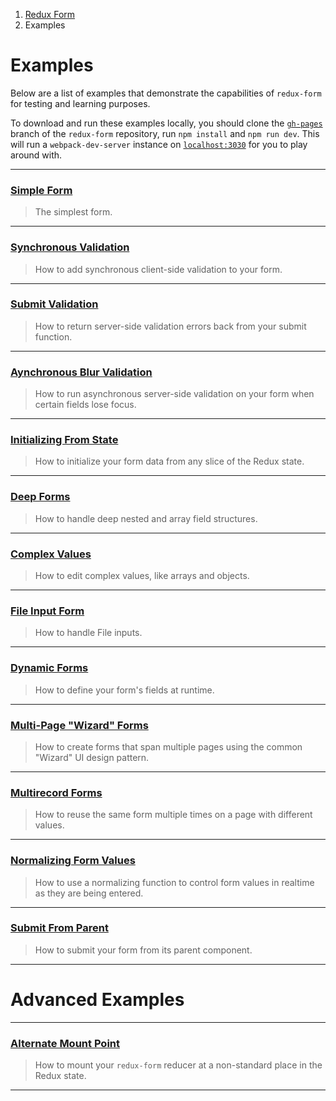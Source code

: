 <ol class="breadcrumb">
  <li><a href="#/">Redux Form</a></li>
  <li class="active">Examples</li>
</ol>

# Examples

Below are a list of examples that demonstrate the capabilities of `redux-form` for testing and learning
purposes.

To download and run these examples locally, you should clone the 
[`gh-pages`](https://github.com/erikras/redux-form/tree/gh-pages) branch of the `redux-form` repository, run
`npm install` and `npm run dev`. This will run a `webpack-dev-server` instance on 
[`localhost:3030`](http://localhost:3030) for you to play around with.

---

### [Simple Form](#/examples/simple)

> The simplest form.

---
  
### [Synchronous Validation](#/examples/synchronous-validation)

> How to add synchronous client-side validation to your form.

---
  
### [Submit Validation](#/examples/submit-validation)

> How to return server-side validation errors back from your submit function.

---
  
### [Aynchronous Blur Validation](#/examples/asynchronous-blur-validation)

> How to run asynchronous server-side validation on your form when certain fields lose focus.

---
  
### [Initializing From State](#/examples/initializing-from-state)

> How to initialize your form data from any slice of the Redux state.

---

### [Deep Forms](#/examples/deep)

> How to handle deep nested and array field structures.

---

### [Complex Values](#/examples/complex)

> How to edit complex values, like arrays and objects.

---

### [File Input Form](#/examples/file)

> How to handle File inputs.

---
  
### [Dynamic Forms](#/examples/dynamic)

> How to define your form's fields at runtime.

---
  
### [Multi-Page "Wizard" Forms](#/examples/wizard)

> How to create forms that span multiple pages using the common "Wizard" UI design pattern.

---
### [Multirecord Forms](#/examples/multirecord)

> How to reuse the same form multiple times on a page with different values.

---
  
### [Normalizing Form Values](#/examples/normalizing)

> How to use a normalizing function to control form values in realtime as they are being entered.

---
  
### [Submit From Parent](#/examples/submit-from-parent)

> How to submit your form from its parent component.

---
  
# Advanced Examples

---

### [Alternate Mount Point](#/examples/alternate-mount-point)

> How to mount your `redux-form` reducer at a non-standard place in the Redux state.

---
  
